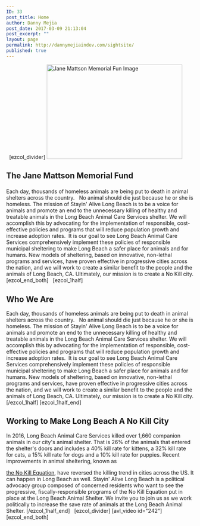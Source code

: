 ```yaml
---
ID: 33
post_title: Home
author: Danny Mejia
post_date: 2017-03-09 21:13:04
post_excerpt: ""
layout: page
permalink: http://dannymejiaindev.com/sightsite/
published: true
---
```

  [ezcol_divider] <img id="longdesc-return-232" class="alignleft size-full wp-image-232" tabindex="-1" src="http://dannymejiaindev.com/sightsite/wp-content/uploads/2017/03/6909542.jpg" alt="Jane Mattson Memorial Fun Image" width="364" height="253" longdesc="http://dannymejiaindev.com/sightsite?longdesc=232&referrer=224" /> <h2 class="wsite-content-title">
  The Jane Mattson Memorial Fund
</h2> Each day, thousands of homeless animals are being put to death in animal shelters across the country.   No animal should die just because he or she is homeless. The mission of Stayin' Alive Long Beach is to be a voice for animals and promote an end to the unnecessary killing of healthy and treatable animals in the Long Beach Animal Care Services shelter. We will accomplish this by advocating for the implementation of responsible, cost-effective policies and programs that will reduce population growth and increase adoption rates.  It is our goal to see Long Beach Animal Care Services comprehensively implement these policies of responsible municipal sheltering to make Long Beach a safer place for animals and for humans. New models of sheltering, based on innovative, non-lethal programs and services, have proven effective in progressive cities across the nation, and we will work to create a similar benefit to the people and the animals of Long Beach, CA. Ultimately, our mission is to create a No Kill city. [ezcol_end_both]   [ezcol_1half] 

<h2 class="wsite-content-title">
  Who We Are
</h2> Each day, thousands of homeless animals are being put to death in animal shelters across the country.   No animal should die just because he or she is homeless. The mission of Stayin' Alive Long Beach is to be a voice for animals and promote an end to the unnecessary killing of healthy and treatable animals in the Long Beach Animal Care Services shelter. We will accomplish this by advocating for the implementation of responsible, cost-effective policies and programs that will reduce population growth and increase adoption rates.  It is our goal to see Long Beach Animal Care Services comprehensively implement these policies of responsible municipal sheltering to make Long Beach a safer place for animals and for humans. New models of sheltering, based on innovative, non-lethal programs and services, have proven effective in progressive cities across the nation, and we will work to create a similar benefit to the people and the animals of Long Beach, CA. Ultimately, our mission is to create a No Kill city. [/ezcol_1half] [ezcol_1half_end] 

<h2 class="wsite-content-title">
  Working to Make Long Beach A No Kill City
</h2> In 2016, Long Beach Animal Care Services killed over 1,660 companion animals in our city's animal shelter. That is 26% of the animals that entered the shelter's doors and includes a 40% kill rate for kittens, a 32% kill rate for cats, a 15% kill rate for dogs and a 10% kill rate for puppies. Recent improvements in animal sheltering, known as 

[the No Kill Equation][1], have reversed the killing trend in cities across the US. It can happen in Long Beach as well. Stayin' Alive Long Beach is a political advocacy group composed of concerned residents who want to see the progressive, fiscally-responsible programs of the No Kill Equation put in place at the Long Beach Animal Shelter. We invite you to join us as we work politically to increase the save rate of animals at the Long Beach Animal Shelter. [/ezcol_1half_end]   [ezcol_divider] [avl_video id="242"] [ezcol_end_both]

 [1]: http://dannymejiaindev.com/sightsite/the-no-kill-equation/